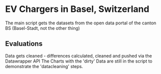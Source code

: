 # EV Chargers in Basel, Switzerland

The main script gets the datasets from the open data portal of the canton BS (Basel-Stadt, not the other thing)

## Evaluations
Data gets cleaned - differences calculated, cleaned and pushed via the Datawrapper API 
The Charts with the 'dirty' Data are still in the script to demonstrate the 'datacleaning' steps. 


